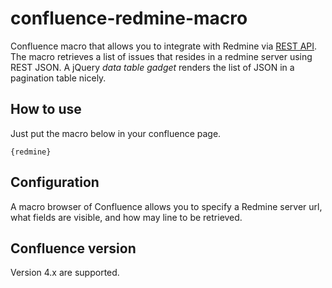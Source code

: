 # confluence-redmine-macro


Confluence macro that allows you to integrate with Redmine via [REST API].
The macro retrieves a list of issues that resides in a redmine server using REST JSON.
A jQuery *data table gadget* renders the list of JSON in a pagination table nicely.

## How to use


Just put the macro below in your confluence page.

`
{redmine}
`

## Configuration


A macro browser of Confluence allows you to specify a Redmine server url, 
what fields are visible, and how may line to be retrieved.

## Confluence version


Version 4.x are supported.



[REST API]:http://www.redmine.org/projects/redmine/wiki/Rest_api